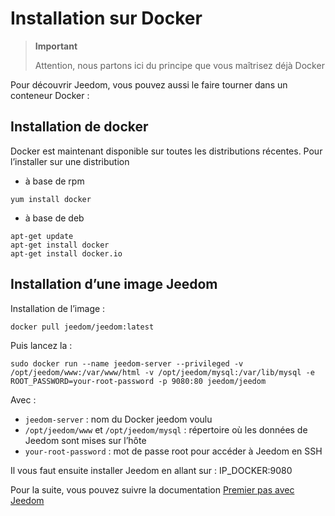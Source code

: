 # Installation sur Docker

> **Important**
>
> Attention, nous partons ici du principe que vous maîtrisez déjà Docker

Pour découvrir Jeedom, vous pouvez aussi le faire tourner dans un conteneur Docker :

## Installation de docker

Docker est maintenant disponible sur toutes les distributions récentes.
Pour l’installer sur une distribution

-   à base de rpm

````
yum install docker
````

-   à base de deb

````
apt-get update
apt-get install docker
apt-get install docker.io
````

## Installation d’une image Jeedom

Installation de l’image :

``docker pull jeedom/jeedom:latest``

Puis lancez la :

``sudo docker run --name jeedom-server --privileged -v /opt/jeedom/www:/var/www/html -v /opt/jeedom/mysql:/var/lib/mysql -e ROOT_PASSWORD=your-root-password -p 9080:80 jeedom/jeedom``

Avec :

-   ``jeedom-server`` : nom du Docker jeedom voulu
-   ``/opt/jeedom/www`` et ``/opt/jeedom/mysql`` : répertoire où les données de Jeedom sont mises sur l’hôte
-   ``your-root-password`` : mot de passe root pour accéder à Jeedom en SSH

Il vous faut ensuite installer Jeedom en allant sur : IP\_DOCKER:9080

Pour la suite, vous pouvez suivre la documentation [Premier pas avec Jeedom](https://doc.jeedom.com/fr_FR/premiers-pas/index)
